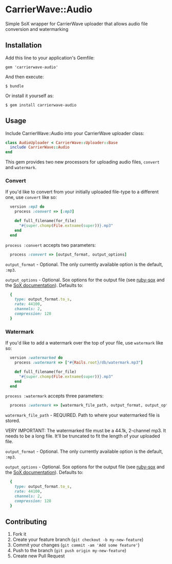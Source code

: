 # CarrierWave::Audio

Simple SoX wrapper for CarrierWave uploader that allows audio file conversion and watermarking

## Installation

Add this line to your application's Gemfile:

    gem 'carrierwave-audio'

And then execute:

    $ bundle

Or install it yourself as:

    $ gem install carrierwave-audio

## Usage

Include CarrierWave::Audio into your CarrierWave uploader class:

```ruby
class AudioUploader < CarrierWave::Uploader::Base
  include CarrierWave::Audio
end
```

This gem provides two new processors for uploading audio files, `convert` and `watermark`. 

### Convert

If you'd like to convert from your initially uploaded file-type to a different one, use `convert` like so:

```ruby
  version :mp3 do
    process :convert => [:mp3]

    def full_filename(for_file)
      "#{super.chomp(File.extname(super))}.mp3"
    end
  end
```

`process :convert` accepts two parameters:

```ruby
  process :convert => [output_format, output_options]
```

`output_format` - Optional. The only currently available option is the default, `:mp3`.

`output_options` - Optional. Sox options for the output file (see [ruby-sox](https://github.com/TMXCredit/ruby-sox) and the [SoX documentation](http://sox.sourceforge.net/sox.pdf)). Defaults to:

```ruby
  {
    type: output_format.to_s,
    rate: 44100,
    channels: 2,
    compression: 128
  }
```

### Watermark

If you'd like to add a watermark over the top of your file, use `watermark` like so:

```ruby
  version :watermarked do
    process :watermark => ["#{Rails.root}/db/watermark.mp3"]

    def full_filename(for_file)
      "#{super.chomp(File.extname(super))}.mp3"
    end
  end
```

`process :watermark` accepts three parameters:

```ruby
  process :watermark => [watermark_file_path, output_format, output_options]
```

`watermark_file_path` - REQUIRED. Path to where your watermarked file is stored.

VERY IMPORTANT: The watermarked file must be a 44.1k, 2-channel mp3. It needs to be a long file. It'll be truncated to fit the length of your uploaded file.

`output_format` - Optional. The only currently available option is the default, `:mp3`.

`output_options` - Optional. Sox options for the output file (see [ruby-sox](https://github.com/TMXCredit/ruby-sox) and the [SoX documentation](http://sox.sourceforge.net/sox.pdf)). Defaults to:

```ruby
  {
    type: output_format.to_s,
    rate: 44100,
    channels: 2,
    compression: 128
  }
```

## Contributing

1. Fork it
2. Create your feature branch (`git checkout -b my-new-feature`)
3. Commit your changes (`git commit -am 'Add some feature'`)
4. Push to the branch (`git push origin my-new-feature`)
5. Create new Pull Request
